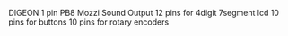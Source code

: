 DIGEON
1 pin PB8 Mozzi Sound Output
12 pins for 4digit 7segment lcd
10 pins for buttons
10 pins for rotary encoders